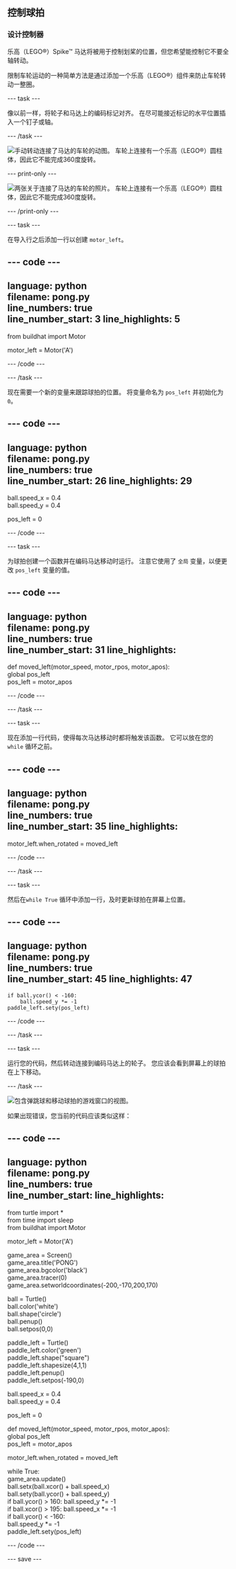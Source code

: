 ## 控制球拍

### 设计控制器

乐高（LEGO®）Spike™ 马达将被用于控制划桨的位置，但您希望能控制它不要全轴转动。

限制车轮运动的一种简单方法是通过添加一个乐高（LEGO®）组件来防止车轮转动一整圈。

--- task ---

像以前一样，将轮子和马达上的编码标记对齐。 在尽可能接近标记的水平位置插入一个钉子或轴。

--- /task ---

![手动转动连接了马达的车轮的动图。 车轮上连接有一个乐高（LEGO®）圆柱体，因此它不能完成360度旋转。](images/motor_block.gif)

--- print-only ---

![两张关于连接了马达的车轮的照片。 车轮上连接有一个乐高（LEGO®）圆柱体，因此它不能完成360度旋转。](images/sidebyside.png)

--- /print-only ---


--- task ---

在导入行之后添加一行以创建 `motor_left`。

--- code ---
---
language: python   
filename: pong.py   
line_numbers: true   
line_number_start: 3
line_highlights: 5
---

from buildhat import Motor

motor_left = Motor('A')

--- /code ---

--- /task ---

现在需要一个新的变量来跟踪球拍的位置。 将变量命名为 `pos_left` 并初始化为 `0`。

--- code ---
---
language: python   
filename: pong.py   
line_numbers: true   
line_number_start: 26
line_highlights: 29
---

ball.speed_x = 0.4   
ball.speed_y = 0.4

pos_left = 0

--- /code ---

--- task ---

为球拍创建一个函数并在编码马达移动时运行。 注意它使用了 `全局` 变量，以便更改 `pos_left` 变量的值。

--- code ---
---
language: python   
filename: pong.py   
line_numbers: true   
line_number_start: 31
line_highlights:
---

def moved_left(motor_speed, motor_rpos, motor_apos):   
    global pos_left   
    pos_left = motor_apos

--- /code ---

--- /task ---

--- task ---

现在添加一行代码，使得每次马达移动时都将触发该函数。 它可以放在您的 `while` 循环之前。

--- code ---
---
language: python   
filename: pong.py   
line_numbers: true   
line_number_start: 35
line_highlights:
---

motor_left.when_rotated = moved_left

--- /code ---

--- /task ---

--- task ---

然后在`while True` 循环中添加一行，及时更新球拍在屏幕上位置。

--- code ---
---
language: python   
filename: pong.py   
line_numbers: true   
line_number_start: 45
line_highlights: 47
---

    if ball.ycor() < -160:   
        ball.speed_y *= -1   
    paddle_left.sety(pos_left)

--- /code ---

--- /task ---

--- task ---

运行您的代码，然后转动连接到编码马达上的轮子。 您应该会看到屏幕上的球拍在上下移动。

--- /task ---

![包含弹跳球和移动球拍的游戏窗口的视图。](images/moving_paddle.gif)

如果出现错误，您当前的代码应该类似这样：

--- code ---
---
language: python   
filename: pong.py   
line_numbers: true   
line_number_start:
line_highlights:
---

from turtle import *   
from time import sleep   
from buildhat import Motor

motor_left = Motor('A')

game_area = Screen()   
game_area.title('PONG')   
game_area.bgcolor('black')   
game_area.tracer(0)   
game_area.setworldcoordinates(-200,-170,200,170)

ball = Turtle()   
ball.color('white')   
ball.shape('circle')   
ball.penup()   
ball.setpos(0,0)

paddle_left = Turtle()   
paddle_left.color('green')   
paddle_left.shape("square")   
paddle_left.shapesize(4,1,1)   
paddle_left.penup()   
paddle_left.setpos(-190,0)

ball.speed_x = 0.4   
ball.speed_y = 0.4

pos_left = 0


def moved_left(motor_speed, motor_rpos, motor_apos):   
    global pos_left   
    pos_left = motor_apos


motor_left.when_rotated = moved_left

while True:   
    game_area.update()   
    ball.setx(ball.xcor() + ball.speed_x)   
    ball.sety(ball.ycor() + ball.speed_y)   
    if ball.ycor() > 160: 
        ball.speed_y *= -1   
    if ball.xcor() > 195: 
        ball.speed_x *= -1   
    if ball.ycor() < -160:   
        ball.speed_y *= -1   
    paddle_left.sety(pos_left)

--- /code ---

--- save ---
